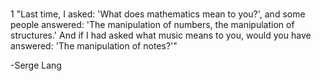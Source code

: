 #
1
"Last time, I asked: 'What does mathematics mean to you?', 
and some people answered: 'The manipulation of numbers, the manipulation of structures.' 
And if I had asked what music means to you, would you have answered: 'The manipulation of notes?'"


-Serge Lang
